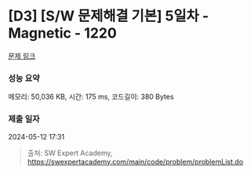 # [D3] [S/W 문제해결 기본] 5일차 - Magnetic - 1220 

[문제 링크](https://swexpertacademy.com/main/code/problem/problemDetail.do?contestProbId=AV14hwZqABsCFAYD) 

### 성능 요약

메모리: 50,036 KB, 시간: 175 ms, 코드길이: 380 Bytes

### 제출 일자

2024-05-12 17:31



> 출처: SW Expert Academy, https://swexpertacademy.com/main/code/problem/problemList.do